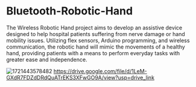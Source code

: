 # Bluetooth-Robotic-Hand

The Wireless Robotic Hand project aims to develop an assistive device designed to help hospital patients suffering from nerve damage or hand mobility issues. Utilizing flex sensors, Arduino programming, and wireless communication, the robotic hand will mimic the movements of a healthy hand, providing patients with a means to perform everyday tasks with greater ease and independence.

![1721443578482](https://github.com/user-attachments/assets/44f6b5d5-e789-46f5-9018-62f737ab6fb7)
https://drive.google.com/file/d/1LeM-GXdR7FDZdDRdQuATrEKS3XFwGO9A/view?usp=drive_link
